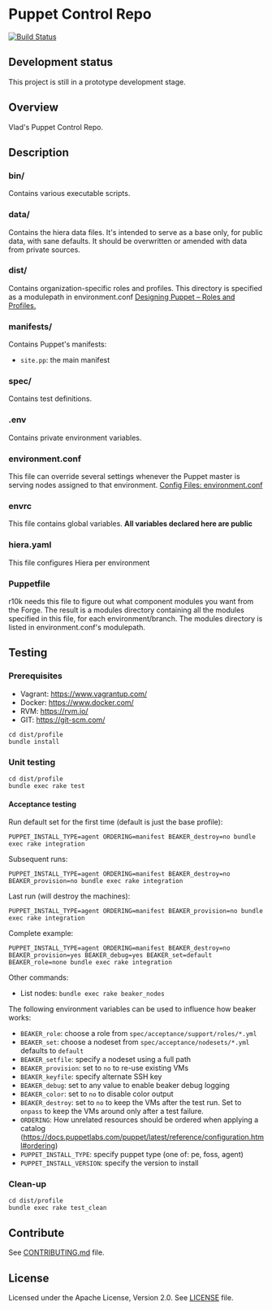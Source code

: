 # Puppet Control Repo
  [![Build Status](https://travis-ci.org/vghn/puppet.svg?branch=master)](https://travis-ci.org/vghn/puppet)

## Development status ##
This project is still in a prototype development stage.

## Overview
Vlad's Puppet Control Repo.

## Description
### bin/
Contains various executable scripts.

### data/
Contains the hiera data files. It's intended to serve as a base only, for
public data, with sane defaults. It should be overwritten or amended with data
from private sources.

### dist/
Contains organization-specific roles and profiles.
This directory is specified as a modulepath in environment.conf
[Designing Puppet – Roles and Profiles.](http://www.craigdunn.org/2012/05/239/)

### manifests/
Contains Puppet's manifests:
  - `site.pp`: the main manifest

### spec/
Contains test definitions.

### .env
Contains private environment variables.

### environment.conf
This file can override several settings whenever the Puppet master is serving
nodes assigned to that environment.
[Config Files: environment.conf](https://docs.puppetlabs.com/puppet/latest/reference/config_file_environment.html)

### envrc
This file contains global variables.
**All variables declared here are public**

### hiera.yaml
This file configures Hiera per environment

### Puppetfile
r10k needs this file to figure out what component modules you want from the
Forge. The result is a modules directory containing all the modules specified in
this file, for each environment/branch. The modules directory is listed in
environment.conf's modulepath.

## Testing
### Prerequisites
- Vagrant: https://www.vagrantup.com/
- Docker: https://www.docker.com/
- RVM: https://rvm.io/
- GIT: https://git-scm.com/

```
cd dist/profile
bundle install
```

### Unit testing
```
cd dist/profile
bundle exec rake test
```

#### Acceptance testing
Run default set for the first time (default is just the base profile):
```
PUPPET_INSTALL_TYPE=agent ORDERING=manifest BEAKER_destroy=no bundle exec rake integration
```

Subsequent runs:
```
PUPPET_INSTALL_TYPE=agent ORDERING=manifest BEAKER_destroy=no BEAKER_provision=no bundle exec rake integration
```

Last run (will destroy the machines):
```
PUPPET_INSTALL_TYPE=agent ORDERING=manifest BEAKER_provision=no bundle exec rake integration
```

Complete example:
```
PUPPET_INSTALL_TYPE=agent ORDERING=manifest BEAKER_destroy=no BEAKER_provision=yes BEAKER_debug=yes BEAKER_set=default BEAKER_role=none bundle exec rake integration
```

Other commands:
* List nodes: `bundle exec rake beaker_nodes`

The following environment variables can be used to influence how beaker works:
* `BEAKER_role`: choose a role from `spec/acceptance/support/roles/*.yml`
* `BEAKER_set`: choose a nodeset from `spec/acceptance/nodesets/*.yml`
                defaults to `default`
* `BEAKER_setfile`: specify a nodeset using a full path
* `BEAKER_provision`: set to `no` to re-use existing VMs
* `BEAKER_keyfile`: specify alternate SSH key
* `BEAKER_debug`: set to any value to enable beaker debug logging
* `BEAKER_color`: set to `no` to disable color output
* `BEAKER_destroy`: set to `no` to keep the VMs after the test run. Set to
                    `onpass` to keep the VMs around only after a test failure.
* `ORDERING`: How unrelated resources should be ordered when applying a
              catalog (https://docs.puppetlabs.com/puppet/latest/reference/configuration.html#ordering)
* `PUPPET_INSTALL_TYPE`: specify puppet type (one of: pe, foss, agent)
* `PUPPET_INSTALL_VERSION`: specify the version to install

### Clean-up
```
cd dist/profile
bundle exec rake test_clean
```

## Contribute
See [CONTRIBUTING.md](CONTRIBUTING.md) file.

## License
Licensed under the Apache License, Version 2.0.
See [LICENSE](LICENSE) file.